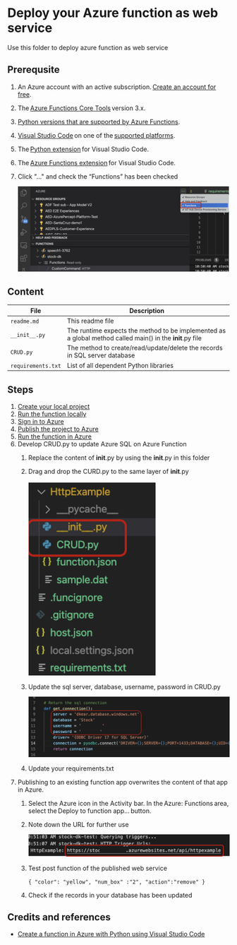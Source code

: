 # Deploy your Azure function as web service
Use this folder to deploy azure function as web service

## Prerequsite
1. An Azure account with an active subscription. [Create an account for free](https://azure.microsoft.com/en-us/free/?ref=microsoft.com&utm_source=microsoft.com&utm_medium=docs&utm_campaign=visualstudio). 
2. The [Azure Functions Core Tools](https://docs.microsoft.com/en-us/azure/azure-functions/functions-run-local?tabs=v4%2Cmacos%2Ccsharp%2Cportal%2Cbash%2Ckeda#install-the-azure-functions-core-tools) version 3.x. 
3. [Python versions that are supported by Azure Functions](https://docs.microsoft.com/en-us/azure/azure-functions/supported-languages#languages-by-runtime-version). 
4. [Visual Studio Code](https://docs.microsoft.com/en-us/azure/azure-functions/supported-languages#languages-by-runtime-version) on one of the [supported platforms](https://code.visualstudio.com/docs/supporting/requirements#_platforms). 
5. The [Python extension](https://marketplace.visualstudio.com/items?itemName=ms-python.python) for Visual Studio Code. 
6. The [Azure Functions extension](https://marketplace.visualstudio.com/items?itemName=ms-azuretools.vscode-azurefunctions) for Visual Studio Code. 
7. Click "..." and check the “Functions” has been checked 
   
   ![azure-function](../docs/images/azure-function.png)
   

## Content
| File             | Description                                                   |
|-------------------------|---------------------------------------------------------------|
| `readme.md`             | This readme file                                              |
| `__init__.py`    | The runtime expects the method to be implemented as a global method called main() in the __init__.py file |
| `CRUD.py`    | The method to create/read/update/delete the records in SQL server database |
| `requirements.txt`    | List of all dependent Python libraries |

## Steps
1. [Create your local project](https://docs.microsoft.com/en-us/azure/azure-functions/create-first-function-vs-code-python#create-an-azure-functions-project)
2. [Run the function locally](https://docs.microsoft.com/en-us/azure/azure-functions/create-first-function-vs-code-python#run-the-function-locally)
3. [Sign in to Azure](https://docs.microsoft.com/en-us/azure/azure-functions/create-first-function-vs-code-python#sign-in-to-azure)
4. [Publish the project to Azure](https://docs.microsoft.com/en-us/azure/azure-functions/create-first-function-vs-code-python#publish-the-project-to-azure)
5. [Run the function in Azure](https://docs.microsoft.com/en-us/azure/azure-functions/create-first-function-vs-code-python#run-the-function-in-azure)
6. Develop CRUD.py to update Azure SQL on Azure Function
   1. Replace the content of __init__.py by using the __init__.py in this folder
   2. Drag and drop the CURD.py to the same layer of __init__.py

      ![azure-function-hierarchy](../docs/images/hierarchy.png)

   3. Update the sql server, database, username, password in CRUD.py

      ![CRUD-info](../docs/images/CRUD-info.png)

   4. Update your requirements.txt
7. Publishing to an existing function app overwrites the content of that app in Azure. 
     1.   Select the Azure icon in the Activity bar. In the Azure: Functions area, select the Deploy to function app... button.
     2.   Note down the URL for further use

          ![azure-function-url](../docs/images/azure-function-url.png)

     3.   Test post function of the published web service
            ```
            { "color": "yellow", "num_box" :"2", "action":"remove" } 
            ``` 
     4.   Check if the records in your database has been updated 


## Credits and references
- [Create a function in Azure with Python using Visual Studio Code](https://docs.microsoft.com/en-us/azure/azure-functions/create-first-function-vs-code-python#publish-the-project-to-azure) 

